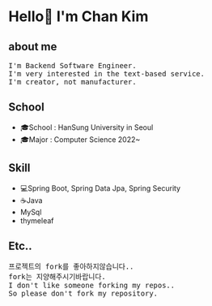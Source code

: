 <h1>Hello👋 I'm Chan Kim</h1>
<h2>about me</h2>
<pre>
I'm Backend Software Engineer.
I'm very interested in the text-based service.
I'm creator, not manufacturer.
</pre>
<h2>School</h2>
<p>
  <ul>
    <li>🎓School : HanSung University in Seoul</li>
    <li>🎓Major : Computer Science 2022~</li>
  </ul>
</p>
<h2>Skill</h2>
<p>
  <ul>
    <li>💻Spring Boot, Spring Data Jpa, Spring Security</li>
    <li>☕Java</li>
    <li>MySql</li>
    <li>thymeleaf</li>
  </ul>
</p>

<h2>Etc..</h2>
<pre>
프로젝트의 fork를 좋아하지않습니다..
fork는 지양해주시기바랍니다.
I don't like someone forking my repos..
So please don't fork my repository.
</pre>


<!--
**liveforone/liveforone** is a ✨ _special_ ✨ repository because its `README.md` (this file) appears on your GitHub profile.

Here are some ideas to get you started:

- 🔭 I’m currently working on ...
- 🌱 I’m currently learning ...
- 👯 I’m looking to collaborate on ...
- 🤔 I’m looking for help with ...
- 💬 Ask me about ...
- 📫 How to reach me: ...
- 😄 Pronouns: ...
- ⚡ Fun fact: ...
-->
